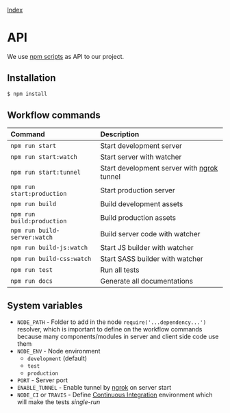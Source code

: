 [Index](./00-index.md)

# API

We use [npm scripts](https://docs.npmjs.com/misc/scripts) as API to our project.

## Installation

```bash
$ npm install
```

## Workflow commands

| Command | Description    |
| :------ | :------------- |
| `npm run start` | Start development server |
| `npm run start:watch` | Start server with watcher |
| `npm run start:tunnel` | Start development server with [ngrok](https://ngrok.com) tunnel |
| `npm run start:production` | Start production server |
| `npm run build` | Build development assets |
| `npm run build:production` | Build production assets |
| `npm run build-server:watch` | Build server code with watcher |
| `npm run build-js:watch` | Start JS builder with watcher |
| `npm run build-css:watch` | Start SASS builder with watcher |
| `npm run test` | Run all tests |
| `npm run docs` | Generate all documentations |

## System variables

- `NODE_PATH` - Folder to add in the node `require('...dependency...')` resolver, which is important to define on the workflow commands because many components/modules in server and client side code use them
- `NODE_ENV` - Node environment
  - `development` (default)
  - `test`
  - `production`
- `PORT` - Server port
- `ENABLE_TUNNEL` - Enable tunnel by [ngrok](https://ngrok.com) on server start
- `NODE_CI` or `TRAVIS` - Define [Continuous Integration](https://en.wikipedia.org/wiki/Continuous_integration) environment which will make the tests _single-run_
